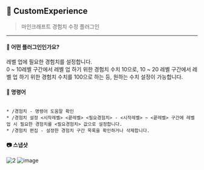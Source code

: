 ## 📒 CustomExperience
> 마인크래프트 경험치 수정 플러그인

---

#### 📖 어떤 플러그인인가요?
레벨 업에 필요한 경험치를 설정합니다.<br>
0 ~ 10레벨 구간에서 레벨 업 하기 위한 경험치 수치 10으로,
10 ~ 20 레벨 구간에서 레벨 업  하기 위한 경험치 수치를 100으로 하는 등,
원하는 수치 설정이 가능합니다.

#### 📄 명령어
```

* /경험치 - 명령어 도움말 확인
* /경험치 설정 <시작레벨> <끝레벨> <필요경험치> - <시작레벨> ~ <끝레벨> 구간에 레벨 업 시 필요한 경험치를 <필요경험치> 값으로 설정합니다.
* /경험치 편집 - 설정한 경험치 구간 목록을 확인하거나 삭제합니다.

```

</div>

#### 📷 스냅샷
![2](https://user-images.githubusercontent.com/28488288/204134553-aaebf18c-15f7-49e6-901f-18d0a6c09964.png)
![image](https://user-images.githubusercontent.com/28488288/204134554-6d0979e3-6e72-4680-885c-97a741c4e85c.png)
